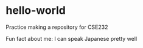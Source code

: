 # hello-world
Practice making a repository for CSE232

Fun fact about me: I can speak Japanese pretty well
